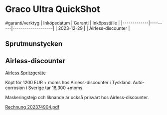 # Graco Ultra QuickShot

#garanti/verktyg
| Inköpsdatum | Garanti | Inköpsställe       |
|-------------|---------|--------------------|
| 2023-12-29  |         | Airless-discounter |

## Sprutmunstycken


## Airless-discounter
[Airless Spritzgeräte](https://airless-discounter.de/)

Köpt för 1200 EUR + moms hos Airless-discounter i Tyskland. Auto-corrosion i Sverige tar 18,300 +moms.

Maskeringstejp och liknande är också prisvärt hos Airless-discounter.

[Rechnung 202374904.pdf](Graco%20Ultra%20QuickShot/Rechnung%20202374904.pdf)<!-- {"width":413,"preview":"true","embed":"true"} -->